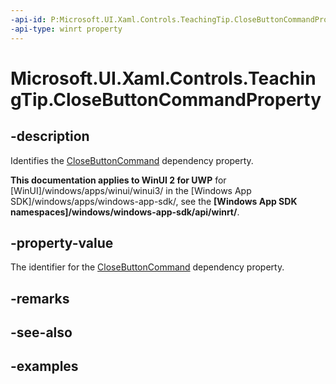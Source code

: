 ```yaml
---
-api-id: P:Microsoft.UI.Xaml.Controls.TeachingTip.CloseButtonCommandProperty
-api-type: winrt property
---
```


# Microsoft.UI.Xaml.Controls.TeachingTip.CloseButtonCommandProperty

<!--
public static Windows.UI.Xaml.DependencyProperty CloseButtonCommandProperty { get; }
-->

## -description

Identifies the [CloseButtonCommand](teachingtip_closebuttoncommand.md) dependency property.

**This documentation applies to WinUI 2 for UWP** for [WinUI]/windows/apps/winui/winui3/ in the [Windows App SDK]/windows/apps/windows-app-sdk/, see the **[Windows App SDK namespaces]/windows/windows-app-sdk/api/winrt/**.

## -property-value

The identifier for the [CloseButtonCommand](teachingtip_closebuttoncommand.md) dependency property.

## -remarks

## -see-also

## -examples

